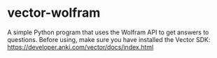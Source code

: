 # vector-wolfram
A simple Python program that uses the Wolfram API to get answers to questions. Before using, make sure you have installed the Vector SDK: https://developer.anki.com/vector/docs/index.html 
